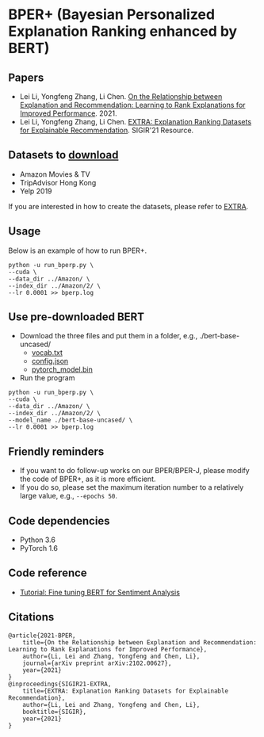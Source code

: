 # BPER+ (Bayesian Personalized Explanation Ranking enhanced by BERT)

## Papers
- Lei Li, Yongfeng Zhang, Li Chen. [On the Relationship between Explanation and Recommendation: Learning to Rank Explanations for Improved Performance](https://arxiv.org/abs/2102.00627). 2021.
- Lei Li, Yongfeng Zhang, Li Chen. [EXTRA: Explanation Ranking Datasets for Explainable Recommendation](https://lileipisces.github.io/files/SIGIR21-EXTRA-paper.pdf). SIGIR'21 Resource.

## Datasets to [download](https://drive.google.com/drive/folders/1Kb4pOCUja1EgDlhP-YQI8AxofHBkioT5?usp=sharing)
- Amazon Movies & TV
- TripAdvisor Hong Kong
- Yelp 2019

If you are interested in how to create the datasets, please refer to [EXTRA](https://github.com/lileipisces/EXTRA).

## Usage
Below is an example of how to run BPER+.
```
python -u run_bperp.py \
--cuda \
--data_dir ../Amazon/ \
--index_dir ../Amazon/2/ \
--lr 0.0001 >> bperp.log
```

## Use pre-downloaded BERT
* Download the three files and put them in a folder, e.g., ./bert-base-uncased/
    * [vocab.txt](https://huggingface.co/bert-base-uncased/blob/main/vocab.txt)
    * [config.json](https://huggingface.co/bert-base-uncased/blob/main/config.json)
    * [pytorch_model.bin](https://huggingface.co/bert-base-uncased/blob/main/pytorch_model.bin)
* Run the program
```
python -u run_bperp.py \
--cuda \
--data_dir ../Amazon/ \
--index_dir ../Amazon/2/ \
--model_name ./bert-base-uncased/ \
--lr 0.0001 >> bperp.log
```

## Friendly reminders
- If you want to do follow-up works on our BPER/BPER-J, please modify the code of BPER+, as it is more efficient.
- If you do so, please set the maximum iteration number to a relatively large value, e.g., ```--epochs 50```.

## Code dependencies
- Python 3.6
- PyTorch 1.6

## Code reference
- [Tutorial: Fine tuning BERT for Sentiment Analysis](https://skimai.com/fine-tuning-bert-for-sentiment-analysis/#D---Fine-tuning-BERT)

## Citations
```
@article{2021-BPER,
	title={On the Relationship between Explanation and Recommendation: Learning to Rank Explanations for Improved Performance},
	author={Li, Lei and Zhang, Yongfeng and Chen, Li},
	journal={arXiv preprint arXiv:2102.00627},
	year={2021}
}
@inproceedings{SIGIR21-EXTRA,
	title={EXTRA: Explanation Ranking Datasets for Explainable Recommendation},
	author={Li, Lei and Zhang, Yongfeng and Chen, Li},
	booktitle={SIGIR},
	year={2021}
}
```
